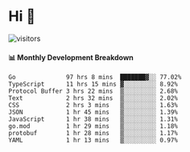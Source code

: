 # Hi 👋
 
![visitors](https://visitor-badge.glitch.me/badge?page_id=sorcererxw.sorcererx)

#### 📊 Monthly Development Breakdown

<!--START_SECTION:waka-->
```text
Go              97 hrs 8 mins  ███████▓░░ 77.02%
TypeScript      11 hrs 15 mins ▓░░░░░░░░░ 8.92%
Protocol Buffer 3 hrs 22 mins  ▒░░░░░░░░░ 2.68%
Text            2 hrs 32 mins  ▒░░░░░░░░░ 2.02%
CSS             2 hrs 3 mins   ▒░░░░░░░░░ 1.63%
JSON            1 hr 45 mins   ▒░░░░░░░░░ 1.39%
JavaScript      1 hr 38 mins   ▒░░░░░░░░░ 1.31%
go.mod          1 hr 29 mins   ▒░░░░░░░░░ 1.18%
protobuf        1 hr 28 mins   ▒░░░░░░░░░ 1.17%
YAML            1 hr 13 mins   ▒░░░░░░░░░ 0.97%
```
<!--END_SECTION:waka-->
